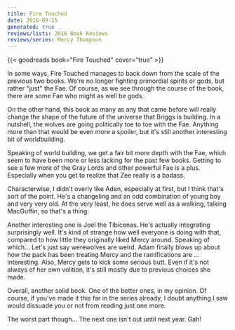 ```yaml
---
title: Fire Touched
date: 2016-09-15
generated: true
reviews/lists: 2016 Book Reviews
reviews/series: Mercy Thompson
---
```

{{< goodreads book="Fire Touched" cover="true" >}}

In some ways, Fire Touched manages to back down from the scale of the previous two books. We're no longer fighting primordial spirits or gods, but rather "just" the Fae. Of course, as we see through the course of the book, there are some Fae who might as well be gods.  

On the other hand, this book as many as any that came before will really change the shape of the future of the universe that Briggs is building. In a nutshell, the wolves are going politically toe to toe with the Fae. Anything more than that would be even more a spoiler, but it's still another interesting bit of worldbuilding.  

<!--more-->

Speaking of world building, we get a fair bit more depth with the Fae, which seem to have been more or less lacking for the past few books. Getting to see a few more of the Gray Lords and other powerful Fae is a plus. Especially when you get to realize that Zee really is a badass.  

Characterwise, I didn't overly like Aden, especially at first, but I think that's sort of the point. He's a changeling and an odd combination of young boy and very very old. At the very least, he does serve well as a walking, talking MacGuffin, so that's a thing.  

Another interesting one is Joel the Tibicenas. He's actually integrating surprisingly well. It's kind of strange how well everyone is doing with that, compared to how little they originally liked Mercy around. Speaking of which... Let's just say werewolves are weird. Adam finally blows up about how the pack has been treating Mercy and the ramifications are ... interesting. Also, Mercy gets to kick some serious butt. Even if it's not always of her own volition, it's still mostly due to previous choices she made.  

Overall, another solid book. One of the better ones, in my opinion. Of course, if you've made it this far in the series already, I doubt anything I saw would dissuade you or not from reading just one more.  

The worst part though... The next one isn't out until next year. Gah!


